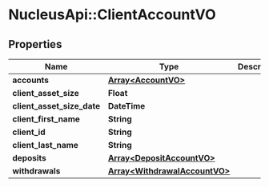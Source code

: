 # NucleusApi::ClientAccountVO

## Properties
Name | Type | Description | Notes
------------ | ------------- | ------------- | -------------
**accounts** | [**Array&lt;AccountVO&gt;**](AccountVO.md) |  | [optional] 
**client_asset_size** | **Float** |  | [optional] 
**client_asset_size_date** | **DateTime** |  | [optional] 
**client_first_name** | **String** |  | [optional] 
**client_id** | **String** |  | [optional] 
**client_last_name** | **String** |  | [optional] 
**deposits** | [**Array&lt;DepositAccountVO&gt;**](DepositAccountVO.md) |  | [optional] 
**withdrawals** | [**Array&lt;WithdrawalAccountVO&gt;**](WithdrawalAccountVO.md) |  | [optional] 



